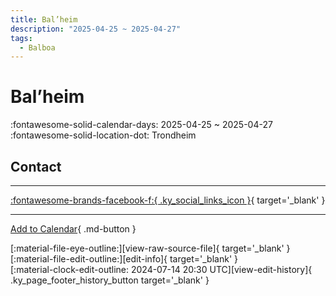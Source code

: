 ```yaml
---
title: Bal’heim
description: "2025-04-25 ~ 2025-04-27"
tags:
  - Balboa
---
```


# Bal’heim 

:fontawesome-solid-calendar-days: 2025-04-25 ~ 2025-04-27  
:fontawesome-solid-location-dot: Trondheim  

## Contact


---

 [:fontawesome-brands-facebook-f:{ .ky_social_links_icon }](https://www.facebook.com/events/2130597303987545){ target='_blank' }

---

[Add to Calendar](https://swing.news/ics/en/2025/no/bal-heim-2025.ics){ .md-button }

<div class="ky_page_footer" markdown>
<div class="ky_page_footer_trailing" markdown="span">
[:material-file-eye-outline:][view-raw-source-file]{ target='_blank' }
[:material-file-edit-outline:][edit-info]{ target='_blank' }
</div>
<div class="ky_page_footer_leading" markdown="span">
[:material-clock-edit-outline: 2024-07-14 20:30 UTC][view-edit-history]{ .ky_page_footer_history_button target='_blank' }
</div>
</div>

[view-raw-source-file]: https://github.com/swingdance/events/blob/main/2025/no/bal-heim-2025.json "View Raw Source File"
[edit-info]: https://github.com/swingdance/events/issues/new?assignees=&labels=update+event&projects=&template=03-update_entity.yml&title=%5B2025%2Fno%5D%20Bal%E2%80%99heim&region=no&year=2025&id=bal-heim-2025&name=Bal%E2%80%99heim&org_id= "Edit Info"

[view-edit-history]: https://github.com/swingdance/events/commits/main/2025/no/bal-heim-2025.json "View Edit History"
